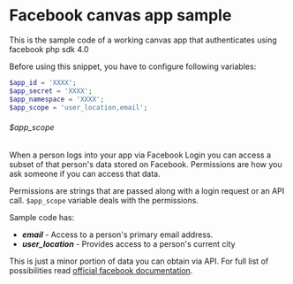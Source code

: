 Facebook canvas app sample
==========================================

This is the sample code of a working canvas app that authenticates using facebook php sdk 4.0

Before using this snippet, you have to configure following variables:

```PHP
$app_id = 'XXXX';
$app_secret = 'XXXX';
$app_namespace = 'XXXX';
$app_scope = 'user_location,email';
```
###### $app_scope

When a person logs into your app via Facebook Login you can access a subset of that person's data stored on Facebook. Permissions are how you ask someone if you can access that data.

Permissions are strings that are passed along with a login request or an API call. `$app_scope` variable deals with the permissions.

Sample code has:

* ***email*** - Access to a person's primary email address.
* ***user_location*** - Provides access to a person's current city

This is just a minor portion of data you can obtain via API. For full list of possibilities read [official facebook documentation](https://developers.facebook.com/docs/facebook-login/permissions/v2.2).
